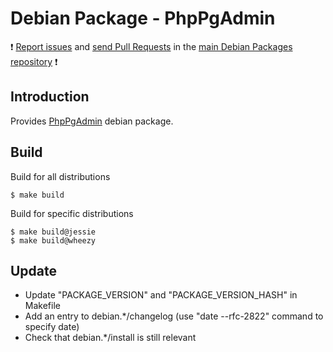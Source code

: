 # Debian Package - PhpPgAdmin

:exclamation: [Report issues](https://github.com/manala/debian-packages/issues) and [send Pull Requests](https://github.com/manala/debian-packages/pulls) in the [main Debian Packages repository](https://github.com/manala/debian-packages) :exclamation:

## Introduction

Provides [PhpPgAdmin](http://phppgadmin.sourceforge.net/doku.php) debian package.

## Build

Build for all distributions

```
$ make build
```

Build for specific distributions

```
$ make build@jessie
$ make build@wheezy
```

## Update

* Update "PACKAGE_VERSION" and "PACKAGE_VERSION_HASH" in Makefile
* Add an entry to debian.*/changelog (use "date --rfc-2822" command to specify date)
* Check that debian.*/install is still relevant
